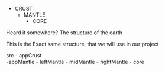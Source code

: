 - CRUST  
    - MANTLE 
        - CORE 

Heard it somewhere? The structure of the earth 

This is the Exact same structure, that we will use in our project 

src 
    - appCrust  
        -appMantle
            - leftMantle
            - midMantle
            - rightMantle
                    - core

